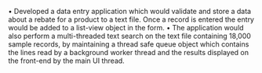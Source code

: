 •	Developed a data entry application which would validate and store a data about a rebate for a product to a text file. Once a record is entered the entry would be added to a list-view object in the form. 
•	The application would also perform a multi-threaded text search on the text file containing 18,000 sample records, by maintaining a thread safe queue object which contains the lines read by a background worker thread and the results displayed on the front-end by the main UI thread.
